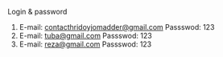 Login & password 
 1. E-mail: contacthridoyjomadder@gmail.com  Passswod: 123
 2. E-mail: tuba@gmail.com Passswod: 123
 3. E-mail: reza@gmail.com Passswod: 123
